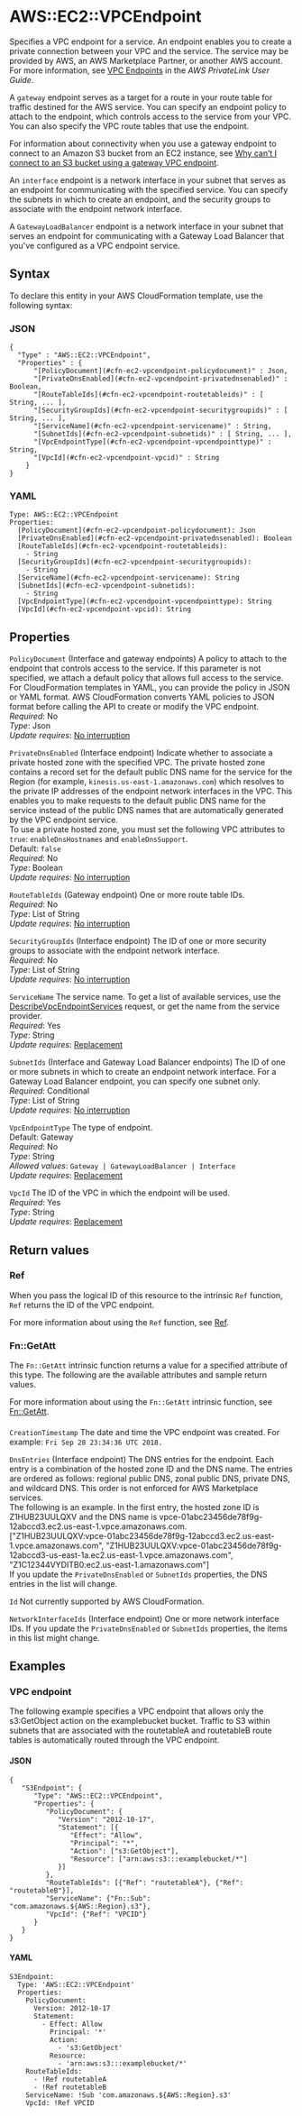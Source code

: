 # AWS::EC2::VPCEndpoint<a name="aws-resource-ec2-vpcendpoint"></a>

Specifies a VPC endpoint for a service\. An endpoint enables you to create a private connection between your VPC and the service\. The service may be provided by AWS, an AWS Marketplace Partner, or another AWS account\. For more information, see [VPC Endpoints](https://docs.aws.amazon.com/vpc/latest/privatelink/vpc-endpoints.html) in the *AWS PrivateLink User Guide*\.

A `gateway` endpoint serves as a target for a route in your route table for traffic destined for the AWS service\. You can specify an endpoint policy to attach to the endpoint, which controls access to the service from your VPC\. You can also specify the VPC route tables that use the endpoint\.

For information about connectivity when you use a gateway endpoint to connect to an Amazon S3 bucket from an EC2 instance, see [Why can’t I connect to an S3 bucket using a gateway VPC endpoint](http://aws.amazon.com/premiumsupport/knowledge-center/connect-s3-vpc-endpoint)\.

An `interface` endpoint is a network interface in your subnet that serves as an endpoint for communicating with the specified service\. You can specify the subnets in which to create an endpoint, and the security groups to associate with the endpoint network interface\.

A `GatewayLoadBalancer` endpoint is a network interface in your subnet that serves an endpoint for communicating with a Gateway Load Balancer that you've configured as a VPC endpoint service\.

## Syntax<a name="aws-resource-ec2-vpcendpoint-syntax"></a>

To declare this entity in your AWS CloudFormation template, use the following syntax:

### JSON<a name="aws-resource-ec2-vpcendpoint-syntax.json"></a>

```
{
  "Type" : "AWS::EC2::VPCEndpoint",
  "Properties" : {
      "[PolicyDocument](#cfn-ec2-vpcendpoint-policydocument)" : Json,
      "[PrivateDnsEnabled](#cfn-ec2-vpcendpoint-privatednsenabled)" : Boolean,
      "[RouteTableIds](#cfn-ec2-vpcendpoint-routetableids)" : [ String, ... ],
      "[SecurityGroupIds](#cfn-ec2-vpcendpoint-securitygroupids)" : [ String, ... ],
      "[ServiceName](#cfn-ec2-vpcendpoint-servicename)" : String,
      "[SubnetIds](#cfn-ec2-vpcendpoint-subnetids)" : [ String, ... ],
      "[VpcEndpointType](#cfn-ec2-vpcendpoint-vpcendpointtype)" : String,
      "[VpcId](#cfn-ec2-vpcendpoint-vpcid)" : String
    }
}
```

### YAML<a name="aws-resource-ec2-vpcendpoint-syntax.yaml"></a>

```
Type: AWS::EC2::VPCEndpoint
Properties: 
  [PolicyDocument](#cfn-ec2-vpcendpoint-policydocument): Json
  [PrivateDnsEnabled](#cfn-ec2-vpcendpoint-privatednsenabled): Boolean
  [RouteTableIds](#cfn-ec2-vpcendpoint-routetableids): 
    - String
  [SecurityGroupIds](#cfn-ec2-vpcendpoint-securitygroupids): 
    - String
  [ServiceName](#cfn-ec2-vpcendpoint-servicename): String
  [SubnetIds](#cfn-ec2-vpcendpoint-subnetids): 
    - String
  [VpcEndpointType](#cfn-ec2-vpcendpoint-vpcendpointtype): String
  [VpcId](#cfn-ec2-vpcendpoint-vpcid): String
```

## Properties<a name="aws-resource-ec2-vpcendpoint-properties"></a>

`PolicyDocument`  <a name="cfn-ec2-vpcendpoint-policydocument"></a>
\(Interface and gateway endpoints\) A policy to attach to the endpoint that controls access to the service\. If this parameter is not specified, we attach a default policy that allows full access to the service\.  
For CloudFormation templates in YAML, you can provide the policy in JSON or YAML format\. AWS CloudFormation converts YAML policies to JSON format before calling the API to create or modify the VPC endpoint\.  
*Required*: No  
*Type*: Json  
*Update requires*: [No interruption](https://docs.aws.amazon.com/AWSCloudFormation/latest/UserGuide/using-cfn-updating-stacks-update-behaviors.html#update-no-interrupt)

`PrivateDnsEnabled`  <a name="cfn-ec2-vpcendpoint-privatednsenabled"></a>
\(Interface endpoint\) Indicate whether to associate a private hosted zone with the specified VPC\. The private hosted zone contains a record set for the default public DNS name for the service for the Region \(for example, `kinesis.us-east-1.amazonaws.com`\) which resolves to the private IP addresses of the endpoint network interfaces in the VPC\. This enables you to make requests to the default public DNS name for the service instead of the public DNS names that are automatically generated by the VPC endpoint service\.  
To use a private hosted zone, you must set the following VPC attributes to `true`: `enableDnsHostnames` and `enableDnsSupport`\.  
Default: `false`  
*Required*: No  
*Type*: Boolean  
*Update requires*: [No interruption](https://docs.aws.amazon.com/AWSCloudFormation/latest/UserGuide/using-cfn-updating-stacks-update-behaviors.html#update-no-interrupt)

`RouteTableIds`  <a name="cfn-ec2-vpcendpoint-routetableids"></a>
\(Gateway endpoint\) One or more route table IDs\.  
*Required*: No  
*Type*: List of String  
*Update requires*: [No interruption](https://docs.aws.amazon.com/AWSCloudFormation/latest/UserGuide/using-cfn-updating-stacks-update-behaviors.html#update-no-interrupt)

`SecurityGroupIds`  <a name="cfn-ec2-vpcendpoint-securitygroupids"></a>
\(Interface endpoint\) The ID of one or more security groups to associate with the endpoint network interface\.  
*Required*: No  
*Type*: List of String  
*Update requires*: [No interruption](https://docs.aws.amazon.com/AWSCloudFormation/latest/UserGuide/using-cfn-updating-stacks-update-behaviors.html#update-no-interrupt)

`ServiceName`  <a name="cfn-ec2-vpcendpoint-servicename"></a>
The service name\. To get a list of available services, use the [DescribeVpcEndpointServices](https://docs.aws.amazon.com/AWSEC2/latest/APIReference/API_DescribeVpcEndpointServices.html) request, or get the name from the service provider\.  
*Required*: Yes  
*Type*: String  
*Update requires*: [Replacement](https://docs.aws.amazon.com/AWSCloudFormation/latest/UserGuide/using-cfn-updating-stacks-update-behaviors.html#update-replacement)

`SubnetIds`  <a name="cfn-ec2-vpcendpoint-subnetids"></a>
\(Interface and Gateway Load Balancer endpoints\) The ID of one or more subnets in which to create an endpoint network interface\. For a Gateway Load Balancer endpoint, you can specify one subnet only\.  
*Required*: Conditional  
*Type*: List of String  
*Update requires*: [No interruption](https://docs.aws.amazon.com/AWSCloudFormation/latest/UserGuide/using-cfn-updating-stacks-update-behaviors.html#update-no-interrupt)

`VpcEndpointType`  <a name="cfn-ec2-vpcendpoint-vpcendpointtype"></a>
The type of endpoint\.  
Default: Gateway  
*Required*: No  
*Type*: String  
*Allowed values*: `Gateway | GatewayLoadBalancer | Interface`  
*Update requires*: [Replacement](https://docs.aws.amazon.com/AWSCloudFormation/latest/UserGuide/using-cfn-updating-stacks-update-behaviors.html#update-replacement)

`VpcId`  <a name="cfn-ec2-vpcendpoint-vpcid"></a>
The ID of the VPC in which the endpoint will be used\.  
*Required*: Yes  
*Type*: String  
*Update requires*: [Replacement](https://docs.aws.amazon.com/AWSCloudFormation/latest/UserGuide/using-cfn-updating-stacks-update-behaviors.html#update-replacement)

## Return values<a name="aws-resource-ec2-vpcendpoint-return-values"></a>

### Ref<a name="aws-resource-ec2-vpcendpoint-return-values-ref"></a>

When you pass the logical ID of this resource to the intrinsic `Ref` function, `Ref` returns the ID of the VPC endpoint\.

For more information about using the `Ref` function, see [Ref](https://docs.aws.amazon.com/AWSCloudFormation/latest/UserGuide/intrinsic-function-reference-ref.html)\.

### Fn::GetAtt<a name="aws-resource-ec2-vpcendpoint-return-values-fn--getatt"></a>

The `Fn::GetAtt` intrinsic function returns a value for a specified attribute of this type\. The following are the available attributes and sample return values\.

For more information about using the `Fn::GetAtt` intrinsic function, see [Fn::GetAtt](https://docs.aws.amazon.com/AWSCloudFormation/latest/UserGuide/intrinsic-function-reference-getatt.html)\.

#### <a name="aws-resource-ec2-vpcendpoint-return-values-fn--getatt-fn--getatt"></a>

`CreationTimestamp`  <a name="CreationTimestamp-fn::getatt"></a>
The date and time the VPC endpoint was created\. For example: `Fri Sep 28 23:34:36 UTC 2018.`

`DnsEntries`  <a name="DnsEntries-fn::getatt"></a>
\(Interface endpoint\) The DNS entries for the endpoint\. Each entry is a combination of the hosted zone ID and the DNS name\. The entries are ordered as follows: regional public DNS, zonal public DNS, private DNS, and wildcard DNS\. This order is not enforced for AWS Marketplace services\.  
The following is an example\. In the first entry, the hosted zone ID is Z1HUB23UULQXV and the DNS name is vpce\-01abc23456de78f9g\-12abccd3\.ec2\.us\-east\-1\.vpce\.amazonaws\.com\.  
\["Z1HUB23UULQXV:vpce\-01abc23456de78f9g\-12abccd3\.ec2\.us\-east\-1\.vpce\.amazonaws\.com", "Z1HUB23UULQXV:vpce\-01abc23456de78f9g\-12abccd3\-us\-east\-1a\.ec2\.us\-east\-1\.vpce\.amazonaws\.com", "Z1C12344VYDITB0:ec2\.us\-east\-1\.amazonaws\.com"\]  
If you update the `PrivateDnsEnabled` or `SubnetIds` properties, the DNS entries in the list will change\.

`Id`  <a name="Id-fn::getatt"></a>
Not currently supported by AWS CloudFormation\.

`NetworkInterfaceIds`  <a name="NetworkInterfaceIds-fn::getatt"></a>
\(Interface endpoint\) One or more network interface IDs\. If you update the `PrivateDnsEnabled` or `SubnetIds` properties, the items in this list might change\.

## Examples<a name="aws-resource-ec2-vpcendpoint--examples"></a>



### VPC endpoint<a name="aws-resource-ec2-vpcendpoint--examples--VPC_endpoint"></a>

The following example specifies a VPC endpoint that allows only the s3:GetObject action on the examplebucket bucket\. Traffic to S3 within subnets that are associated with the routetableA and routetableB route tables is automatically routed through the VPC endpoint\. 

#### JSON<a name="aws-resource-ec2-vpcendpoint--examples--VPC_endpoint--json"></a>

```
{
   "S3Endpoint": {
      "Type": "AWS::EC2::VPCEndpoint",
	  "Properties": {
         "PolicyDocument": {
            "Version": "2012-10-17",
            "Statement": [{
               "Effect": "Allow",
               "Principal": "*",
               "Action": ["s3:GetObject"],
               "Resource": ["arn:aws:s3:::examplebucket/*"]
            }]
         },
         "RouteTableIds": [{"Ref": "routetableA"}, {"Ref": "routetableB"}],
         "ServiceName": {"Fn::Sub": "com.amazonaws.${AWS::Region}.s3"},
         "VpcId": {"Ref": "VPCID"}
      }
   }
}
```

#### YAML<a name="aws-resource-ec2-vpcendpoint--examples--VPC_endpoint--yaml"></a>

```
S3Endpoint:
  Type: 'AWS::EC2::VPCEndpoint'
  Properties:
    PolicyDocument:
      Version: 2012-10-17
      Statement:
        - Effect: Allow
          Principal: '*'
          Action:
            - 's3:GetObject'
          Resource:
            - 'arn:aws:s3:::examplebucket/*'
    RouteTableIds:
      - !Ref routetableA
      - !Ref routetableB
    ServiceName: !Sub 'com.amazonaws.${AWS::Region}.s3'
    VpcId: !Ref VPCID
```